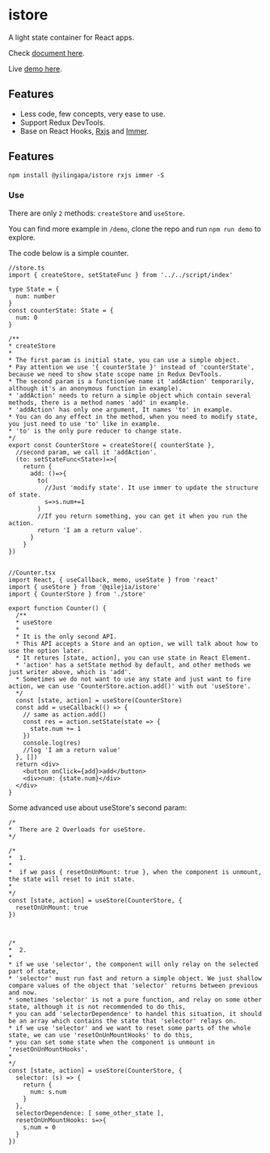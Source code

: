 # istore

A light state container for React apps.


Check [document here](https://873297873.gitbook.io/github/).

Live [demo here](https://stackblitz.com/edit/istore-demo?file=index.tsx).

## Features
* Less code, few concepts, very ease to use.
* Support Redux DevTools.
* Base on React Hooks, [Rxjs](https://rxjs-dev.firebaseapp.com/) and [Immer](https://immerjs.github.io/immer/).


## Features
```
npm install @yilingapa/istore rxjs immer -S
```

### Use
There are only `2` methods: `createStore` and `useStore`.

You can find more example in `/demo`, clone the repo and run `npm run demo` to explore.

The code below is a simple counter.

```
//store.ts
import { createStore, setStateFunc } from '../../script/index'

type State = {
  num: number
}
const counterState: State = {
  num: 0
}

/**
* createStore
*
* The first param is initial state, you can use a simple object.
* Pay attention we use '{ counterState }' instead of 'counterState', because we need to show state scope name in Redux DevTools.
* The second param is a function(we name it 'addAction' temporarily, although it's an anonymous function in example).
* 'addAction' needs to return a simple object which contain several methods, there is a method names 'add' in example.
* 'addAction' has only one argument, It names 'to' in example.
* You can do any effect in the method, when you need to modify state, you just need to use 'to' like in example.
* 'to' is the only pure reducer to change state.
*/
export const CounterStore = createStore({ counterState },
  //second param, we call it 'addAction'.
  (to: setStateFunc<State>)=>{
    return {
      add: ()=>{
        to(
          //Just 'modify state'. It use immer to update the structure of state.
          s=>s.num+=1
        )
        //If you return something, you can get it when you run the action.
        return 'I am a return value'.
      }
    }
})


//Counter.tsx
import React, { useCallback, memo, useState } from 'react'
import { useStore } from '@qilejia/istore'
import { CounterStore } from './store'

export function Counter() {
  /**
  * useStore
  *
  * It is the only second API.
  * This API accepts a Store and an option, we will talk about how to use the option later.
  * It retures [state, action], you can use state in React Element.
  * 'action' has a setState method by default, and other methods we just writer above, which is 'add'.
  * Sometimes we do not want to use any state and just want to fire action, we can use 'CounterStore.action.add()' with out 'useStore'.
  */
  const [state, action] = useStore(CounterStore)
  const add = useCallback(() => {
    // same as action.add()
    const res = action.setState(state => {
      state.num += 1
    })
    console.log(res)
    //log 'I am a return value'
  }, [])
  return <div>
    <button onClick={add}>add</button>
    <div>num: {state.num}</div>
  </div>
}
```

Some advanced use about  useStore's second param:
```
/*
*  There are 2 Overloads for useStore.
*/

/*
*  1.
*
*  if we pass { resetOnUnMount: true }, when the component is unmount, the state will reset to init state.
*
*/
const [state, action] = useStore(CounterStore, {
  resetOnUnMount: true
})



/*
*  2.
*
* if we use 'selector', the component will only relay on the selected part of state,
* 'selector' must run fast and return a simple object. We just shallow compare values of the object that 'selector' returns between previous and now.
* sometimes 'selector' is not a pure function, and relay on some other state, although it is not recommended to do this,
* you can add 'selectorDependence' to handel this situation, it should be an array which contains the state that 'selector' relays on.
* if we use 'selector' and we want to reset some parts of the whole state, we can use 'resetOnUnMountHooks' to do this,
* you can set some state when the component is unmount in 'resetOnUnMountHooks'.
*
*/
const [state, action] = useStore(CounterStore, {
  selector: (s) => {
    return {
      num: s.num
    }
  },
  selectorDependence: [ some_other_state ],
  resetOnUnMountHooks: s=>{
    s.num = 0
  }
})
```

